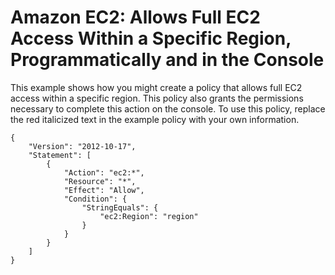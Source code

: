 # Amazon EC2: Allows Full EC2 Access Within a Specific Region, Programmatically and in the Console<a name="reference_policies_examples_ec2_region"></a>

This example shows how you might create a policy that allows full EC2 access within a specific region\. This policy also grants the permissions necessary to complete this action on the console\. To use this policy, replace the red italicized text in the example policy with your own information\.

```
{
    "Version": "2012-10-17",
    "Statement": [
        {
            "Action": "ec2:*",
            "Resource": "*",
            "Effect": "Allow",
            "Condition": {
                "StringEquals": {
                    "ec2:Region": "region"
                }
            }
        }
    ]
}
```